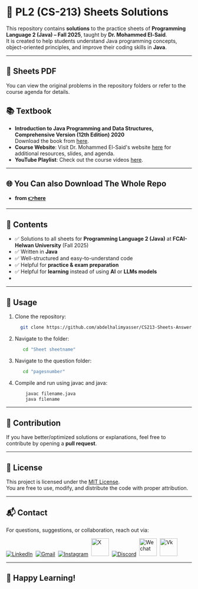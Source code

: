 # 📘 PL2 (CS-213) Sheets Solutions  

This repository contains **solutions** to the practice sheets of **Programming Language 2 (Java) – Fall 2025**, taught by **Dr. Mohammed El-Said**.  
It is created to help students understand Java programming concepts, object-oriented principles, and improve their coding skills in **Java**.  

---

## 📑 Sheets PDF  
You can view the original problems in the repository folders or refer to the course agenda for details.

## 📚 Textbook  
- **Introduction to Java Programming and Data Structures, Comprehensive Version (12th Edition) 2020**  
  Download the book from [here](https://fcai.smartpharaohs.com/pl2/2025/Book/Introduction%20to%20Java%20Programming%20and%20Data%20Structures,%20Comprehensive%20Version%20(12th%20Edition)%202020.pdf).  
- **Course Website**: Visit Dr. Mohammed El-Said's website [here](https://fcai.smartpharaohs.com/pl2/2025/) for additional resources, slides, and agenda.  
- **YouTube Playlist**: Check out the course videos [here](https://youtube.com/playlist?list=PLfay0LLBd0wg3sCvbgQ8TuGMA_H7Vg9Rf&si=sJiQxCLl9zyfHnVg).  

---

## 🌐 You Can also Download The Whole Repo 
 - **from [👉here](https://github.com/abdelhalimyasser/CS213-Sheets-Answer/archive/refs/heads/main.zip)**

---

## 📂 Contents
- ✅ Solutions to all sheets for **Programming Language 2 (Java)** at **FCAI-Helwan University** (Fall 2025)  
- ✅ Written in **Java**  
- ✅ Well-structured and easy-to-understand code  
- ✅ Helpful for **practice & exam preparation**  
- ✅ Helpful for **learning** instead of using **AI** or **LLMs models**
- 
---

## 🚀 Usage
1. Clone the repository:
   ```bash
     git clone https://github.com/abdelhalimyasser/CS213-Sheets-Answer.git
   ```
2. Navigate to the folder:
   ```bash
      cd "Sheet sheetname"
   ```
3. Navigate to the question folder:
   ```bash
      cd "pagesnumber"
   ```
4. Compile and run using javac and java:
   ```bash
       javac filename.java
       java filename
   ```

---

## 🤝 Contribution
If you have better/optimized solutions or explanations, feel free to contribute by opening a **pull request**.

---

## 📝 License
This project is licensed under the [MIT License](./LICENSE).  
You are free to use, modify, and distribute the code with proper attribution.

---
## 📬 Contact

For questions, suggestions, or collaboration, reach out via:  
<p align="left">
  <a href="https://linkedin.com/in/abdelhalimyasser"><img src="https://skillicons.dev/icons?i=linkedin" alt="LinkedIn" /></a>&nbsp;
  <a href="mailto:abdelhalimyasser88@gmail.com?subject=Collaboration&body=hi%2C%20abdelhalim%20-%20I%20want%20to%20collaborate%20with%20you%20in..."><img src="https://skillicons.dev/icons?i=gmail" alt="Gmail" /></a>&nbsp;
  <a href="https://instagram.com/abdelhalim__yasser"><img src="https://skillicons.dev/icons?i=instagram" alt="Instagram" /></a>&nbsp;
  <a href="https://x.com/abdelhalimyass"><img width="48" height="48" src="https://github.com/user-attachments/assets/e21830c6-ccff-4860-a839-02b817a519b8" alt="X" /></a>&nbsp;
  <a href="https://discord.com/abdelhalimyasser"><img src="https://skillicons.dev/icons?i=discord" alt="Discord" /></a>&nbsp;
  <a href="https://wechat.com/abdelhalimyasser"><img width="48" height="48" src="https://github.com/user-attachments/assets/ac94c75c-1efe-4aff-aefc-e62a806f86e6" alt="Wechat" /></a>&nbsp;
  <a href="https://vk.com/abdelhalimyasser"><img width="48" height="48" src="https://github.com/user-attachments/assets/c22a431c-b8b3-43de-a8a1-d2f20d55ad9c" alt="Vk" /></a>
</p>

---

## 🚀 Happy Learning!
